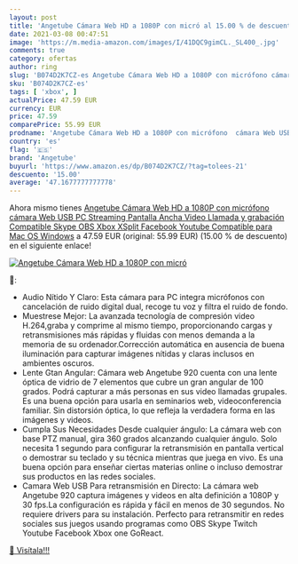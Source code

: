 ```yaml
---
layout: post
title: 'Angetube Cámara Web HD a 1080P con micró al 15.00 % de descuento'
date: 2021-03-08 00:47:51
image: 'https://m.media-amazon.com/images/I/41DQC9gimCL._SL400_.jpg'
comments: true
category: ofertas
author: ring
slug: 'B074D2K7CZ-es Angetube Cámara Web HD a 1080P con micrófono cámara Web...'
sku: 'B074D2K7CZ-es'
tags: [ 'xbox', ]
actualPrice: 47.59 EUR
currency: EUR
price: 47.59
comparePrice: 55.99 EUR
prodname: 'Angetube Cámara Web HD a 1080P con micrófono  cámara Web USB PC Streaming  Pantalla Ancha Video Llamada y grabación Compatible Skype OBS Xbox XSplit Facebook Youtube Compatible para Mac OS Windows'
country: 'es'
flag: '🇪🇸'
brand: 'Angetube'
buyurl: 'https://www.amazon.es/dp/B074D2K7CZ/?tag=tolees-21'
descuento: '15.00'
average: '47.1677777777778'
---
```


Ahora mismo tienes [Angetube Cámara Web HD a 1080P con micrófono  cámara Web USB PC Streaming  Pantalla Ancha Video Llamada y grabación Compatible Skype OBS Xbox XSplit Facebook Youtube Compatible para Mac OS Windows](https://www.amazon.es/dp/B074D2K7CZ/?tag=tolees-21) a 47.59 EUR (original: 55.99 EUR) (15.00 %  de descuento) en el siguiente enlace!

[![Angetube Cámara Web HD a 1080P con micró](https://m.media-amazon.com/images/I/41DQC9gimCL._SL400_.jpg)](https://www.amazon.es/dp/B074D2K7CZ/?tag=tolees-21)

🔎:

- Audio Nítido Y Claro: Esta cámara para PC integra micrófonos con cancelación de ruido digital dual, recoge tu voz y filtra el ruido de fondo.
- Muestrese Mejor: La avanzada tecnología de compresión video H.264,graba y comprime al mismo tiempo, proporcionando cargas y retransmisiones más rápidas y fluidas con menos demanda a la memoria de su ordenador.Corrección automática en ausencia de buena iluminación para capturar imágenes nítidas y claras inclusos en ambientes oscuros.
- Lente Gtan Angular: Cámara web Angetube 920 cuenta con una lente óptica de vidrio de 7 elementos que cubre un gran angular de 100 grados. Podrá capturar a más personas en sus video llamadas grupales. Es una buena opción para usarla en seminarios web, videoconferencia familiar. Sin distorsión óptica, lo que refleja la verdadera forma en las imágenes y videos.
- Cumpla Sus Necesidades Desde cualquier ángulo: La cámara web con base PTZ manual, gira 360 ​​grados alcanzando cualquier ángulo. Solo necesita 1 segundo para configurar la retransmisión en pantalla vertical o demostrar su teclado y su técnica mientras que juega en vivo. Es una buena opción para enseñar ciertas materias online o incluso demostrar sus productos en las redes sociales.
- Camara Web USB Para retransmisión en Directo: La cámara web Angetube 920 captura imágenes y videos en alta definición a 1080P y 30 fps.La configuración es rápida y fácil en menos de 30 segundos. No requiere drivers para su instalación. Perfecto para retransmitir en redes sociales sus juegos usando programas como OBS Skype Twitch Youtube Facebook Xbox one GoReact.

[🛒 Visítala!!!](https://www.amazon.es/dp/B074D2K7CZ/?tag=tolees-21)
